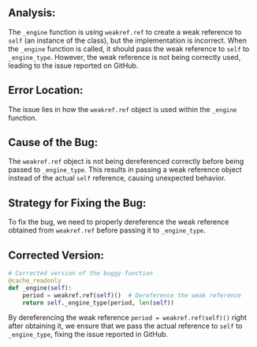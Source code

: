 ## Analysis:
The `_engine` function is using `weakref.ref` to create a weak reference to `self` (an instance of the class), but the implementation is incorrect. When the `_engine` function is called, it should pass the weak reference to `self` to `_engine_type`. However, the weak reference is not being correctly used, leading to the issue reported on GitHub.

## Error Location:
The issue lies in how the `weakref.ref` object is used within the `_engine` function.

## Cause of the Bug:
The `weakref.ref` object is not being dereferenced correctly before being passed to `_engine_type`. This results in passing a weak reference object instead of the actual `self` reference, causing unexpected behavior.

## Strategy for Fixing the Bug:
To fix the bug, we need to properly dereference the weak reference obtained from `weakref.ref` before passing it to `_engine_type`.

## Corrected Version:
```python
# Corrected version of the buggy function
@cache_readonly
def _engine(self):
    period = weakref.ref(self)()  # Dereference the weak reference
    return self._engine_type(period, len(self))
```

By dereferencing the weak reference `period = weakref.ref(self)()` right after obtaining it, we ensure that we pass the actual reference to `self` to `_engine_type`, fixing the issue reported in GitHub.